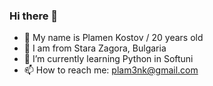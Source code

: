 ### Hi there 👋
- 🔭 My name is Plamen Kostov / 20 years old
- 💬 I am from Stara Zagora, Bulgaria
- 🌱 I’m currently learning Python in Softuni
- 📫 How to reach me: plam3nk@gmail.com

<!--
**plam3nk/plam3nk** is a ✨ _special_ ✨ repository because its `README.md` (this file) appears on your GitHub profile.

Here are some ideas to get you started:

- 🔭 I’m currently working on ...
- 🌱 I’m currently learning ...
- 👯 I’m looking to collaborate on ...
- 🤔 I’m looking for help with ...
- 💬 Ask me about ...
- 📫 How to reach me: ...
- 😄 Pronouns: ...
- ⚡ Fun fact: ...
-->
